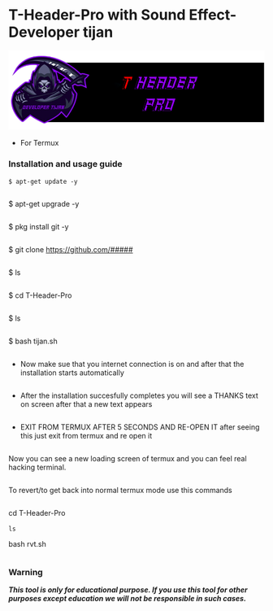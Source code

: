 # T-Header-Pro with Sound Effect- Developer tijan
<p align="center">
<a href="https://github.com/developertijanke"><img title="Developer Tijan" src="https://github.com/developertijanke/T-Header-Pro/blob/main/t-header-pro.png?raw=true"></a>

* For Termux

### Installation and usage guide
```
$ apt-get update -y
```

```
```
$ apt-get upgrade -y
```
```
$ pkg install git -y
```
```
$ git clone https://github.com/#####
```
```
$ ls
```
```
$ cd T-Header-Pro
```
```
$ ls
```
```
$ bash tijan.sh
```
```
* Now make sue that you internet connection is on and after that the installation starts automatically
```
```
* After the installation succesfully completes you will see a THANKS text on screen after that a new text appears 
```
```
* EXIT FROM TERMUX AFTER 5 SECONDS AND RE-OPEN IT after seeing this just exit from termux and re open it 
```
```
Now you can see a new loading screen of termux and you can feel real hacking terminal. 
```
```
To revert/to get back into normal termux mode use this commands
```
```
cd T-Header-Pro
```
ls
```
bash rvt.sh
```
```
     
### Warning

***This tool is only for educational purpose. If you use this tool for other purposes except education we will not be responsible in such cases.***
